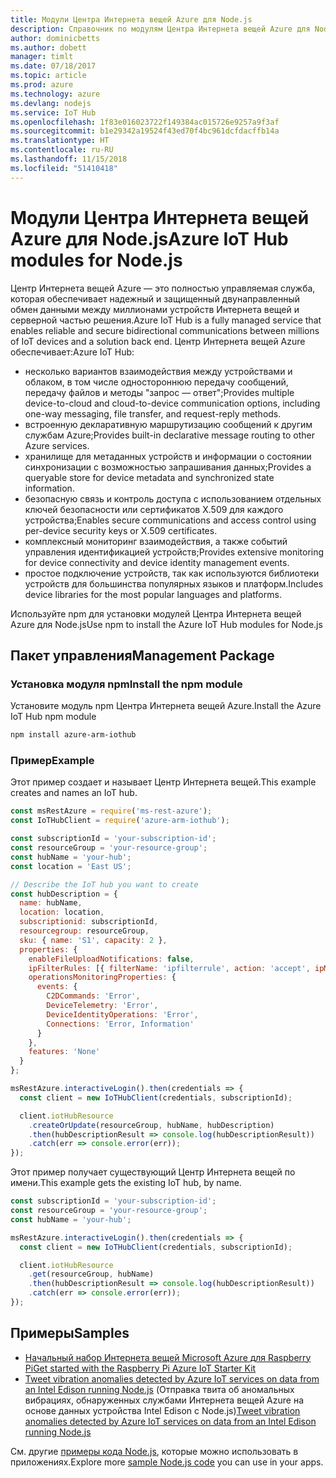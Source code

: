 ```yaml
---
title: Модули Центра Интернета вещей Azure для Node.js
description: Справочник по модулям Центра Интернета вещей Azure для Node.js
author: dominicbetts
ms.author: dobett
manager: timlt
ms.date: 07/18/2017
ms.topic: article
ms.prod: azure
ms.technology: azure
ms.devlang: nodejs
ms.service: IoT Hub
ms.openlocfilehash: 1f83e016023722f149384ac015726e9257a9f3af
ms.sourcegitcommit: b1e29342a19524f43ed70f4bc961dcfdacffb14a
ms.translationtype: HT
ms.contentlocale: ru-RU
ms.lasthandoff: 11/15/2018
ms.locfileid: "51410418"
---
```

# <a name="azure-iot-hub-modules-for-nodejs"></a><span data-ttu-id="65cd9-103">Модули Центра Интернета вещей Azure для Node.js</span><span class="sxs-lookup"><span data-stu-id="65cd9-103">Azure IoT Hub modules for Node.js</span></span>

<span data-ttu-id="65cd9-104">Центр Интернета вещей Azure — это полностью управляемая служба, которая обеспечивает надежный и защищенный двунаправленный обмен данными между миллионами устройств Интернета вещей и серверной частью решения.</span><span class="sxs-lookup"><span data-stu-id="65cd9-104">Azure IoT Hub is a fully managed service that enables reliable and secure bidirectional communications between millions of IoT devices and a solution back end.</span></span> <span data-ttu-id="65cd9-105">Центр Интернета вещей Azure обеспечивает:</span><span class="sxs-lookup"><span data-stu-id="65cd9-105">Azure IoT Hub:</span></span>
- <span data-ttu-id="65cd9-106">несколько вариантов взаимодействия между устройствами и облаком, в том числе одностороннюю передачу сообщений, передачу файлов и методы "запрос — ответ";</span><span class="sxs-lookup"><span data-stu-id="65cd9-106">Provides multiple device-to-cloud and cloud-to-device communication options, including one-way messaging, file transfer, and request-reply methods.</span></span>
- <span data-ttu-id="65cd9-107">встроенную декларативную маршрутизацию сообщений к другим службам Azure;</span><span class="sxs-lookup"><span data-stu-id="65cd9-107">Provides built-in declarative message routing to other Azure services.</span></span>
- <span data-ttu-id="65cd9-108">хранилище для метаданных устройств и информации о состоянии синхронизации с возможностью запрашивания данных;</span><span class="sxs-lookup"><span data-stu-id="65cd9-108">Provides a queryable store for device metadata and synchronized state information.</span></span>
- <span data-ttu-id="65cd9-109">безопасную связь и контроль доступа с использованием отдельных ключей безопасности или сертификатов X.509 для каждого устройства;</span><span class="sxs-lookup"><span data-stu-id="65cd9-109">Enables secure communications and access control using per-device security keys or X.509 certificates.</span></span>
- <span data-ttu-id="65cd9-110">комплексный мониторинг взаимодействия, а также событий управления идентификацией устройств;</span><span class="sxs-lookup"><span data-stu-id="65cd9-110">Provides extensive monitoring for device connectivity and device identity management events.</span></span>
- <span data-ttu-id="65cd9-111">простое подключение устройств, так как используются библиотеки устройств для большинства популярных языков и платформ.</span><span class="sxs-lookup"><span data-stu-id="65cd9-111">Includes device libraries for the most popular languages and platforms.</span></span>

<span data-ttu-id="65cd9-112">Используйте npm для установки модулей Центра Интернета вещей Azure для Node.js</span><span class="sxs-lookup"><span data-stu-id="65cd9-112">Use npm to install the Azure IoT Hub modules for Node.js</span></span>

## <a name="management-package"></a><span data-ttu-id="65cd9-113">Пакет управления</span><span class="sxs-lookup"><span data-stu-id="65cd9-113">Management Package</span></span>

### <a name="install-the-npm-module"></a><span data-ttu-id="65cd9-114">Установка модуля npm</span><span class="sxs-lookup"><span data-stu-id="65cd9-114">Install the npm module</span></span>

<span data-ttu-id="65cd9-115">Установите модуль npm Центра Интернета вещей Azure.</span><span class="sxs-lookup"><span data-stu-id="65cd9-115">Install the Azure IoT Hub npm module</span></span>

```bash
npm install azure-arm-iothub
```

### <a name="example"></a><span data-ttu-id="65cd9-116">Пример</span><span class="sxs-lookup"><span data-stu-id="65cd9-116">Example</span></span>

<span data-ttu-id="65cd9-117">Этот пример создает и называет Центр Интернета вещей.</span><span class="sxs-lookup"><span data-stu-id="65cd9-117">This example creates and names an IoT hub.</span></span>

```javascript
const msRestAzure = require('ms-rest-azure');
const IoTHubClient = require('azure-arm-iothub');

const subscriptionId = 'your-subscription-id';
const resourceGroup = 'your-resource-group';
const hubName = 'your-hub';
const location = 'East US';

// Describe the IoT hub you want to create
const hubDescription = {
  name: hubName,
  location: location,
  subscriptionid: subscriptionId,
  resourcegroup: resourceGroup,
  sku: { name: 'S1', capacity: 2 },
  properties: {
    enableFileUploadNotifications: false,
    ipFilterRules: [{ filterName: 'ipfilterrule', action: 'accept', ipMask: '0.0.0.0/0' }],
    operationsMonitoringProperties: {
      events: {
        C2DCommands: 'Error',
        DeviceTelemetry: 'Error',
        DeviceIdentityOperations: 'Error',
        Connections: 'Error, Information'
      }
    },
    features: 'None'
  }
};

msRestAzure.interactiveLogin().then(credentials => {
  const client = new IoTHubClient(credentials, subscriptionId);

  client.iotHubResource
    .createOrUpdate(resourceGroup, hubName, hubDescription)
    .then(hubDescriptionResult => console.log(hubDescriptionResult))
    .catch(err => console.error(err));
});
```

<span data-ttu-id="65cd9-118">Этот пример получает существующий Центр Интернета вещей по имени.</span><span class="sxs-lookup"><span data-stu-id="65cd9-118">This example gets the existing IoT hub, by name.</span></span>

```javascript
const subscriptionId = 'your-subscription-id';
const resourceGroup = 'your-resource-group';
const hubName = 'your-hub';

msRestAzure.interactiveLogin().then(credentials => {
  const client = new IoTHubClient(credentials, subscriptionId);

  client.iotHubResource
    .get(resourceGroup, hubName)
    .then(hubDescriptionResult => console.log(hubDescriptionResult))
    .catch(err => console.error(err));
});
```

## <a name="samples"></a><span data-ttu-id="65cd9-119">Примеры</span><span class="sxs-lookup"><span data-stu-id="65cd9-119">Samples</span></span>

- [<span data-ttu-id="65cd9-120">Начальный набор Интернета вещей Microsoft Azure для Raspberry Pi</span><span class="sxs-lookup"><span data-stu-id="65cd9-120">Get started with the Raspberry Pi Azure IoT Starter Kit</span></span>](https://azure.microsoft.com/resources/samples/iot-remote-monitoring-node-raspberrypi-getstartedkit/)
- <span data-ttu-id="65cd9-121">[Tweet vibration anomalies detected by Azure IoT services on data from an Intel Edison running Node.js](https://azure.microsoft.com/resources/samples/iot-hub-nodejs-intel-edison-vibration-anomaly-detection/) (Отправка твита об аномальных вибрациях, обнаруженных службами Интернета вещей Azure на основе данных устройства Intel Edison с Node.js)</span><span class="sxs-lookup"><span data-stu-id="65cd9-121">[Tweet vibration anomalies detected by Azure IoT services on data from an Intel Edison running Node.js](https://azure.microsoft.com/resources/samples/iot-hub-nodejs-intel-edison-vibration-anomaly-detection/)</span></span>

<span data-ttu-id="65cd9-122">См. другие [примеры кода Node.js](https://azure.microsoft.com/resources/samples/?platform=nodejs), которые можно использовать в приложениях.</span><span class="sxs-lookup"><span data-stu-id="65cd9-122">Explore more [sample Node.js code](https://azure.microsoft.com/resources/samples/?platform=nodejs) you can use in your apps.</span></span>
